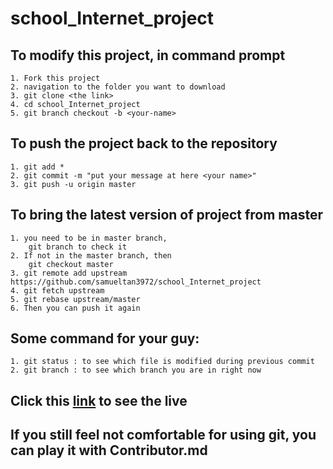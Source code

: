 # school_Internet_project

## To modify this project, in command prompt
```
1. Fork this project
2. navigation to the folder you want to download
3. git clone <the link>
4. cd school_Internet_project
5. git branch checkout -b <your-name>
```


## To push the project back to the repository
```
1. git add *
2. git commit -m "put your message at here <your name>"
3. git push -u origin master
```

## To bring the latest version of project from master
```
1. you need to be in master branch, 
	git branch to check it
2. If not in the master branch, then
	git checkout master
3. git remote add upstream https://github.com/samueltan3972/school_Internet_project
4. git fetch upstream 
5. git rebase upstream/master
6. Then you can push it again
```

## Some command for your guy:
```
1. git status : to see which file is modified during previous commit
2. git branch : to see which branch you are in right now
```

## Click this <a href="http://dictn.000webhostapp.com/" target="_blank">link</a> to see the live

## If you still feel not comfortable for using git, you can play it with Contributor.md

